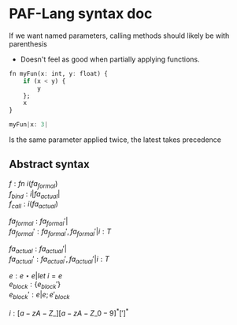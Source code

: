 # PAF-Lang syntax doc

If we want named parameters, calling methods should likely be with parenthesis
- Doesn't feel as good when partially applying functions.

```hs
fn myFun(x: int, y: float) {
    if (x < y) {
        y
    };
    x
}

myFun|x: 3|
```

Is the same parameter applied twice, the latest takes precedence

## Abstract syntax

$f:fn\ i(fa_{formal})$\
$f_{bind}:i|fa_{actual}|$\
$f_{call}:i(fa_{actual})$

$fa_{formal}:fa_{formal}'|$\
$fa_{formal}':fa_{formal}',fa_{formal}'|i:T$

$fa_{actual}:fa_{actual}'|$\
$fa_{actual}':fa_{actual}',fa_{actual}'|i:T$


$e:e\star e|let\ i=e$\
$e_{block}:\{e_{block}'\}$\
$e_{block}':e|e;e'_{block}$

$i: [a-zA-Z\_][a-zA-Z\_0-9]^{*}[']^{*}$
